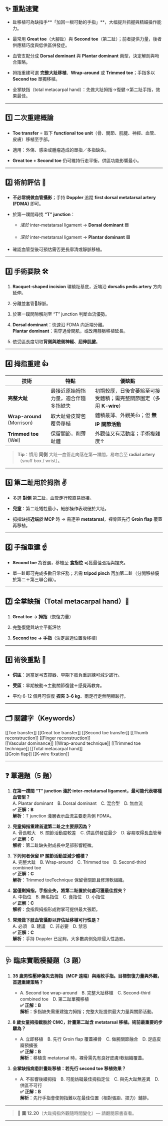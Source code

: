 ## ✨ 重點速覽

- 趾移植可為缺指手**「加回一根可動的手指」**，大幅提升抓握與精細操作能力。
    
- 最常用 **Great toe**（大腳趾）與 **Second toe**（第二趾）；前者提供力量，後者供應精巧度與低供區併發症。
    
- 血管支配分成 **Dorsal dominant** 與 **Plantar dominant** 兩型，決定解剖與吻合策略。
    
- 拇指重建可選 **完整大趾移植**、**Wrap-around** 或 **Trimmed toe**；手指多以 **Second toe** 單獨移植。
    
- 全掌缺指（total metacarpal hand）：先做大趾拇指→復健→第二趾手指，效果最佳。
    

---

## 1️⃣ 二次重建概論

- **Toe transfer** = 取下 **functional toe unit**（骨、關節、肌腱、神經、血管、皮膚）移植至手部。
    
- 適用：外傷、感染或腫瘤造成的單指／多指缺失。
    
- **Great toe + Second toe** 仍可維持行走平衡，供區功能影響最小。
    

---

## 2️⃣ 術前評估 🧐

- **不必常規做血管攝影**；手持 **Doppler** 追蹤 **first dorsal metatarsal artery (FDMA)** 即可。
    
- 於第一蹼間尋找 **“T” junction**：
    
    - _淺於_ inter-metatarsal ligament → **Dorsal dominant** 🟦
        
    - _深於_ inter-metatarsal ligament → **Plantar dominant** 🟩
        
- 確認血管型後可預估需否更長廓清或靜脈移植。
    

---

## 3️⃣ 手術要訣 🛠️

1. **Racquet-shaped incision** 環繞趾基底，近端沿 **dorsalis pedis artery** 方向延伸。
    
2. 分離並套管📎靜脈。
    
3. 於第一蹼間隙解剖至 “T” junction 判斷血流優勢。
    
4. **Dorsal dominant**：快速沿 FDMA 向近端分離。  
    **Plantar dominant**：需穿過骨間肌，或改用靜脈移植延長。
    
5. 依受區長度切取**背側與蹠側神經、屈伸肌腱**。
    

---

## 4️⃣ 拇指重建 👍

|技術|特點|優缺點|
|---|---|---|
|**完整大趾**|最接近原始拇指力量，適合伴隨多指缺失|初期較厚，日後會萎縮至可接受體積；需完整關節固定（多用 **K-wire**)|
|**Wrap-around** (Morrison)|取大趾骨皮瓣包覆骨移植|體積最薄、外觀美👍；但 **無 IP 關節活動**|
|**Trimmed toe** (Wei)|保留關節，削薄趾體|外觀佳又有活動度；手術複雜度↑|

> **Tip**：慣用 **同側** 大趾—血管走向落在第一蹼間，易吻合至 **radial artery**（snuff box / wrist）。

---

## 5️⃣ 第二趾用於拇指 ✌️

- 多選 **對側** 第二趾，血管走行較直易銜接。
    
- **兒童**：第二趾犧牲最小，細部操作表現優於大趾。
    
- 拇指缺損**近端於 MCP** 時 ⇒ 需連帶 **metatarsal**，裸骨區先行 **Groin flap** 覆蓋再移植。
    

---

## 6️⃣ 手指重建 ☝️

- **Second toe** 為首選，移植至 **食指位** 可獲最佳張距與捏夾。
    
- 單一趾即可完成多數日常任務；若需 **tripod pinch** 再加第二趾（分開移植優於第二＋第三聯合瓣）。
    

---

## 7️⃣ 全掌缺指（Total metacarpal hand）👐

1. **Great toe → 拇指**（恢復力量）
    
2. 完整復健與站立平衡評估
    
3. **Second toe → 手指**（決定最適位置後移植）
    

---

## 8️⃣ 術後重點 🌱

- **供區**：適當足弓支撐器、早期下肢負重訓練可減少跛行。
    
- **受區**：早期被動→主動關節復健＋感覺再教育。
    
- 平均 6-12 個月可恢復 **捏夾 3–6 kg**、兩足行走無明顯跛行。
    

---

## 🗂️ 關鍵字（Keywords）

[[Toe transfer]] [[Great toe transfer]] [[Second toe transfer]] [[Thumb reconstruction]] [[Finger reconstruction]]  
[[Vascular dominance]] [[Wrap-around technique]] [[Trimmed toe technique]] [[Total metacarpal hand]]  
[[Groin flap]] [[K-wire fixation]]

---

## ❓ 單選題（5 題）

1. **在第一蹼間 “T” junction 淺於 inter-metatarsal ligament，最可能代表哪種血管型？**  
    A. Plantar dominant B. Dorsal dominant C. 混合型 D. 無血流  
    **✅ 正解：B**  
    **解析**：T junction 淺層表示血流主要走背側 FDMA。
    
2. **兒童拇指重建首選第二趾之主要原因為？**  
    A. 骨長較大 B. 關節活動度較差 C. 供區併發症最少 D. 容易取得長血管蒂  
    **✅ 正解：C**  
    **解析**：第二趾缺失對成長中足部影響輕微。
    
3. **下列何者保留 IP 關節活動並減少體積？**  
    A. 完整大趾 B. Wrap-around C. Trimmed toe D. Second-third combined toe  
    **✅ 正解：C**  
    **解析**：Trimmed toeTechnique 保留骨關節且修薄軟組織。
    
4. **當僅剩拇指，手指全失，將第二趾置於何處可獲最佳捏夾？**  
    A. 中指位 B. 無名指位 C. 食指位 D. 小指位  
    **✅ 正解：C**  
    **解析**：食指與拇指形成對掌可提供最大張距。
    
5. **常規做下肢血管攝影以評估趾移植可行性是？**  
    A. 必須 B. 建議 C. 非必要 D. 禁忌  
    **✅ 正解：C**  
    **解析**：手持 Doppler 已足夠，大多數病例免除侵入性造影。
    

---

## 🩺 臨床實戰模擬題（3 題）

1. **35 歲男性壓碎傷失去拇指（MCP 遠端）與兩枚手指。目標恢復力量與外觀，首選重建策略？**
    
    - A. Second toe wrap-around B. 完整大趾移植 C. Second-third combined toe D. 第二趾單獨移植  
        **✅ 正解：B**  
        **解析**：多指缺失需重建強力拇指；完整大趾提供最大力量與關節活動。
        
2. **8 歲女童拇指截肢於 CMC，計畫第二趾含 metatarsal 移植。術前最重要的步驟為？**
    
    - A. 立即移植 B. 先行 Groin flap 覆蓋裸骨 C. 做腕關節融合 D. 足底皮瓣預擴張  
        **✅ 正解：B**  
        **解析**：移植含 metatarsal 時，裸骨需先有良好皮膚/軟組織覆蓋。
        
3. **全掌缺指病患計畫趾移植：若先行 second toe 移植效果？**
    
    - A. 不影響後續拇指 B. 可能妨礙最佳拇指定位 C. 與先大趾無差異 D. 供區不可行  
        **✅ 正解：B**  
        **解析**：先行手指會使拇指難以在最佳位置（相對張距、捏力）鋪排。
        

---

> 📸 **圖 12.20**（大趾拇指外觀隨時間變化）— 請翻閱原書查看。

---